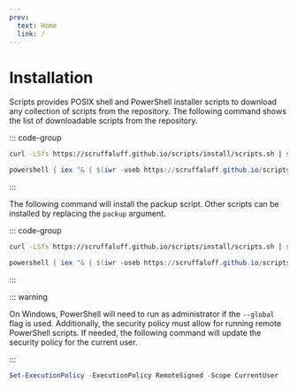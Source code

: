 ```yaml
---
prev:
  text: Home
  link: /
---
```


# Installation

Scripts provides POSIX shell and PowerShell installer scripts to download any
collection of scripts from the repository. The following command shows the list
of downloadable scripts from the repository.

::: code-group

```sh [Unix]
curl -LSfs https://scruffaluff.github.io/scripts/install/scripts.sh | sh -s -- --list
```

```powershell [Windows]
powershell { iex "& { $(iwr -useb https://scruffaluff.github.io/scripts/install/scripts.ps1) } --list" }
```

:::

The following command will install the packup script. Other scripts can be
installed by replacing the `packup` argument.

::: code-group

```sh [Unix]
curl -LSfs https://scruffaluff.github.io/scripts/install/scripts.sh | sh -s -- packup
```

```powershell [Windows]
powershell { iex "& { $(iwr -useb https://scruffaluff.github.io/scripts/install/scripts.ps1) } packup" }
```

:::

::: warning

On Windows, PowerShell will need to run as administrator if the `--global` flag
is used. Additionally, the security policy must allow for running remote
PowerShell scripts. If needed, the following command will update the security
policy for the current user.

:::

```powershell
Set-ExecutionPolicy -ExecutionPolicy RemoteSigned -Scope CurrentUser
```

